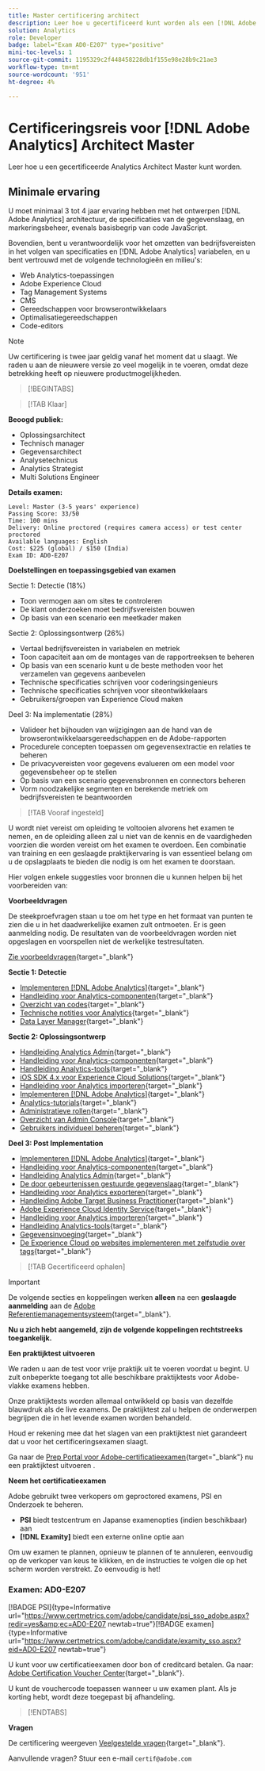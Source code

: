```yaml
---
title: Master certificering architect
description: Leer hoe u gecertificeerd kunt worden als een [!DNL Adobe Analytics] Architect Master.
solution: Analytics
role: Developer
badge: label="Exam AD0-E207" type="positive"
mini-toc-levels: 1
source-git-commit: 1195329c2f448458228db1f155e98e28b9c21ae3
workflow-type: tm+mt
source-wordcount: '951'
ht-degree: 4%

---
```


# Certificeringsreis voor [!DNL Adobe Analytics] Architect Master

Leer hoe u een gecertificeerde Analytics Architect Master kunt worden.

## Minimale ervaring

U moet minimaal 3 tot 4 jaar ervaring hebben met het ontwerpen [!DNL Adobe Analytics] architectuur, de specificaties van de gegevenslaag, en markeringsbeheer, evenals basisbegrip van code JavaScript.

Bovendien, bent u verantwoordelijk voor het omzetten van bedrijfsvereisten in het volgen van specificaties en [!DNL Adobe Analytics] variabelen, en u bent vertrouwd met de volgende technologieën en milieu&#39;s:

* Web Analytics-toepassingen
* Adobe Experience Cloud
* Tag Management Systems
* CMS
* Gereedschappen voor browserontwikkelaars
* Optimalisatiegereedschappen
* Code-editors

>[!NOTE]
>
>Uw certificering is twee jaar geldig vanaf het moment dat u slaagt. We raden u aan de nieuwere versie zo veel mogelijk in te voeren, omdat deze betrekking heeft op nieuwere productmogelijkheden.

>[!BEGINTABS]

>[!TAB Klaar]

**Beoogd publiek:**

* Oplossingsarchitect
* Technisch manager
* Gegevensarchitect
* Analysetechnicus
* Analytics Strategist
* Multi Solutions Engineer

**Details examen:**

```
Level: Master (3-5 years' experience)
Passing Score: 33/50
Time: 100 mins
Delivery: Online proctored (requires camera access) or test center proctored
Available languages: English
Cost: $225 (global) / $150 (India)
Exam ID: AD0-E207
```

**Doelstellingen en toepassingsgebied van examen**

Sectie 1: Detectie (18%)

* Toon vermogen aan om sites te controleren
* De klant onderzoeken moet bedrijfsvereisten bouwen
* Op basis van een scenario een meetkader maken

Sectie 2: Oplossingsontwerp (26%)

* Vertaal bedrijfsvereisten in variabelen en metriek
* Toon capaciteit aan om de montages van de rapportreeksen te beheren
* Op basis van een scenario kunt u de beste methoden voor het verzamelen van gegevens aanbevelen
* Technische specificaties schrijven voor coderingsingenieurs
* Technische specificaties schrijven voor siteontwikkelaars
* Gebruikers/groepen van Experience Cloud maken

Deel 3: Na implementatie (28%)

* Valideer het bijhouden van wijzigingen aan de hand van de browserontwikkelaarsgereedschappen en de Adobe-rapporten
* Procedurele concepten toepassen om gegevensextractie en relaties te beheren
* De privacyvereisten voor gegevens evalueren om een model voor gegevensbeheer op te stellen
* Op basis van een scenario gegevensbronnen en connectors beheren
* Vorm noodzakelijke segmenten en berekende metriek om bedrijfsvereisten te beantwoorden

>[!TAB Vooraf ingesteld]

U wordt niet vereist om opleiding te voltooien alvorens het examen te nemen, en de opleiding alleen zal u niet van de kennis en de vaardigheden voorzien die worden vereist om het examen te overdoen. Een combinatie van training en een geslaagde praktijkervaring is van essentieel belang om u de opslagplaats te bieden die nodig is om het examen te doorstaan.

Hier volgen enkele suggesties voor bronnen die u kunnen helpen bij het voorbereiden van:

**Voorbeeldvragen**

De steekproefvragen staan u toe om het type en het formaat van punten te zien die u in het daadwerkelijke examen zult ontmoeten. Er is geen aanmelding nodig. De resultaten van de voorbeeldvragen worden niet opgeslagen en voorspellen niet de werkelijke testresultaten.

[Zie voorbeeldvragen](https://scorpion.caveon.com/launchpad/ad0-e207-adobe-analytics-architect-master-copy-y9f8t1){target="_blank"}

**Sectie 1: Detectie**

* [Implementeren [!DNL Adobe Analytics]](https://experienceleague.adobe.com/docs/analytics/implementation/home.html?lang=en){target="_blank"}
* [Handleiding voor Analytics-componenten](https://experienceleague.adobe.com/docs/analytics/components/home.html?lang=en){target="_blank"}
* [Overzicht van codes](https://experienceleague.adobe.com/docs/experience-platform/tags/home.html?lang=en){target="_blank"}
* [Technische notities voor Analytics](https://experienceleague.adobe.com/docs/analytics/technotes/home.html?lang=en){target="_blank"}
* [Data Layer Manager](https://exchange.adobe.com/apps/ec/101462/data-layer-manager){target="_blank"}

**Sectie 2: Oplossingsontwerp**

* [Handleiding Analytics Admin](https://experienceleague.adobe.com/docs/analytics/admin/home.html?lang=en){target="_blank"}
* [Handleiding voor Analytics-componenten](https://experienceleague.adobe.com/docs/analytics/components/home.html?lang=en){target="_blank"}
* [Handleiding Analytics-tools](https://experienceleague.adobe.com/docs/analytics/analyze/home.html?lang=en){target="_blank"}
* [iOS SDK 4.x voor Experience Cloud Solutions](https://experienceleague.adobe.com/docs/mobile-services/ios/overview.html?lang=en){target="_blank"}
* [Handleiding voor Analytics importeren](https://experienceleague.adobe.com/docs/analytics/import/home.html?lang=en){target="_blank"}
* [Implementeren [!DNL Adobe Analytics]](https://experienceleague.adobe.com/docs/analytics/implementation/home.html?lang=en){target="_blank"}
* [Analytics-tutorials](https://experienceleague.adobe.com/docs/analytics-learn/tutorials/overview.html?lang=en){target="_blank"}
* [Administratieve rollen](https://helpx.adobe.com/in/enterprise/using/admin-roles.html){target="_blank"}
* [Overzicht van Admin Console](https://helpx.adobe.com/in/enterprise/using/admin-console.html#Settings){target="_blank"}
* [Gebruikers individueel beheren](https://helpx.adobe.com/in/enterprise/using/manage-users-individually.html){target="_blank"}

**Deel 3: Post Implementation**

* [Implementeren [!DNL Adobe Analytics]](https://experienceleague.adobe.com/docs/analytics/implementation/home.html?lang=en){target="_blank"}
* [Handleiding voor Analytics-componenten](https://experienceleague.adobe.com/docs/analytics/components/home.html?lang=en){target="_blank"}
* [Handleiding Analytics Admin](https://experienceleague.adobe.com/docs/analytics/admin/home.html?lang=en){target="_blank"}
* [De door gebeurtenissen gestuurde gegevenslaag](https://jimalytics.com/tag-management/the-event-driven-data-layer/){target="_blank"}
* [Handleiding voor Analytics exporteren](https://experienceleague.adobe.com/docs/analytics/export/home.html?lang=en){target="_blank"}
* [Handleiding Adobe Target Business Practitioner](https://experienceleague.adobe.com/docs/target/using/target-home.html?lang=en){target="_blank"}
* [Adobe Experience Cloud Identity Service](https://experienceleague.adobe.com/docs/id-service/using/home.html?lang=en){target="_blank"}
* [Handleiding voor Analytics importeren](https://experienceleague.adobe.com/docs/analytics/import/home.html?lang=en){target="_blank"}
* [Handleiding Analytics-tools](https://experienceleague.adobe.com/docs/analytics/analyze/home.html?lang=en){target="_blank"}
* [Gegevensinvoeging](https://github.com/AdobeDocs/analytics-1.4-apis/blob/master/docs/data-insertion-api/overview/c_data_insertion_process.md){target="_blank"}
* [De Experience Cloud op websites implementeren met zelfstudie over tags](https://experienceleague.adobe.com/docs/platform-learn/implement-in-websites/overview.html?lang=en){target="_blank"}

>[!TAB Gecertificeerd ophalen]

>[!IMPORTANT]
>
>De volgende secties en koppelingen werken **alleen**  na een **geslaagde aanmelding** aan de [Adobe Referentiemanagementsysteem](http://www.certmetrics.com/adobe){target="_blank"}.


**Nu u zich hebt aangemeld, zijn de volgende koppelingen rechtstreeks toegankelijk.**

**Een praktijktest uitvoeren**

We raden u aan de test voor vrije praktijk uit te voeren voordat u begint. U zult onbeperkte toegang tot alle beschikbare praktijktests voor Adobe-vlakke examens hebben.

Onze praktijktests worden allemaal ontwikkeld op basis van dezelfde blauwdruk als de live examens. De praktijktest zal u helpen de onderwerpen begrijpen die in het levende examen worden behandeld.

Houd er rekening mee dat het slagen van een praktijktest niet garandeert dat u voor het certificeringsexamen slaagt.

Ga naar de [Prep Portal voor Adobe-certificatieexamen](https://www.certmetrics.com/adobe/candidate/gmetrix_sso.aspx){target="_blank"} nu een praktijktest uitvoeren .

**Neem het certificatieexamen**

Adobe gebruikt twee verkopers om geproctored examens, PSI en Onderzoek te beheren.

* **PSI** biedt testcentrum en Japanse examenopties (indien beschikbaar) aan
* **[!DNL Examity]** biedt een externe online optie aan

Om uw examen te plannen, opnieuw te plannen of te annuleren, eenvoudig op de verkoper van keus te klikken, en de instructies te volgen die op het scherm worden verstrekt. Zo eenvoudig is het!

### Examen: AD0-E207

[!BADGE PSI]{type=Informative url="https://www.certmetrics.com/adobe/candidate/psi_sso_adobe.aspx?redir=yes&amp;ec=AD0-E207 newtab=true"}[!BADGE examen]{type=Informative url="https://www.certmetrics.com/adobe/candidate/examity_sso.aspx?eid=AD0-E207 newtab=true"}

U kunt voor uw certificatieexamen door bon of creditcard betalen. Ga naar: [Adobe Certification Voucher Center](https://market.xvoucher.com/adobe/global){target="_blank"}.

U kunt de vouchercode toepassen wanneer u uw examen plant. Als je korting hebt, wordt deze toegepast bij afhandeling.

>[!ENDTABS]

**Vragen**

De certificering weergeven [Veelgestelde vragen](https://experienceleague.adobe.com/docs/certification/certification/faq.html?lang=en){target="_blank"}.

Aanvullende vragen? Stuur een e-mail `certif@adobe.com`
